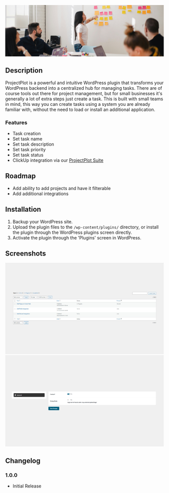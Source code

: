 ![ProjectPlot Banner](.wordpress-org/banner-1880x609.png)

## Description

ProjectPlot is a powerful and intuitive WordPress plugin that transforms your WordPress backend into a centralized hub for managing tasks. There are of course tools out there for project management, but for small businesses it's generally a lot of extra steps just create a task. This is built with small teams in mind, this way you can create tasks using a system you are already familiar with, without the need to load or install an additional application.

### Features

- Task creation
- Set task name
- Set task description
- Set task priority
- Set task status
- ClickUp integration via our [ProjectPlot Suite](https://www.dogbytemarketing.com/shop/projectplot-suite/)

## Roadmap

- Add ability to add projects and have it filterable
- Add additional integrations

## Installation

1. Backup your WordPress site.
2. Upload the plugin files to the `/wp-content/plugins/` directory, or install the plugin through the WordPress plugins screen directly.
3. Activate the plugin through the 'Plugins' screen in WordPress.

## Screenshots

![Preview](.wordpress-org/screenshot-1.jpg)
![Plugin Settings](.wordpress-org/screenshot-2.jpg)

## Changelog

### 1.0.0
- Initial Release